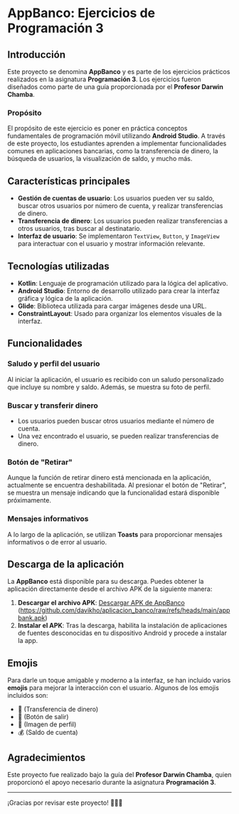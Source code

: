 # AppBanco: Ejercicios de Programación 3

## Introducción

Este proyecto se denomina **AppBanco** y es parte de los ejercicios prácticos realizados en la asignatura **Programación 3**. Los ejercicios fueron diseñados como parte de una guía proporcionada por el **Profesor Darwin Chamba**.

### Propósito

El propósito de este ejercicio es poner en práctica conceptos fundamentales de programación móvil utilizando **Android Studio**. A través de este proyecto, los estudiantes aprenden a implementar funcionalidades comunes en aplicaciones bancarias, como la transferencia de dinero, la búsqueda de usuarios, la visualización de saldo, y mucho más.

## Características principales

- **Gestión de cuentas de usuario**: Los usuarios pueden ver su saldo, buscar otros usuarios por número de cuenta, y realizar transferencias de dinero.
- **Transferencia de dinero**: Los usuarios pueden realizar transferencias a otros usuarios, tras buscar al destinatario.
- **Interfaz de usuario**: Se implementaron `TextView`, `Button`, y `ImageView` para interactuar con el usuario y mostrar información relevante.
  
## Tecnologías utilizadas

- **Kotlin**: Lenguaje de programación utilizado para la lógica del aplicativo.
- **Android Studio**: Entorno de desarrollo utilizado para crear la interfaz gráfica y lógica de la aplicación.
- **Glide**: Biblioteca utilizada para cargar imágenes desde una URL.
- **ConstraintLayout**: Usado para organizar los elementos visuales de la interfaz.

## Funcionalidades

### Saludo y perfil del usuario
Al iniciar la aplicación, el usuario es recibido con un saludo personalizado que incluye su nombre y saldo. Además, se muestra su foto de perfil.

### Buscar y transferir dinero
- Los usuarios pueden buscar otros usuarios mediante el número de cuenta.
- Una vez encontrado el usuario, se pueden realizar transferencias de dinero.

### Botón de "Retirar"
Aunque la función de retirar dinero está mencionada en la aplicación, actualmente se encuentra deshabilitada. Al presionar el botón de "Retirar", se muestra un mensaje indicando que la funcionalidad estará disponible próximamente.

### Mensajes informativos
A lo largo de la aplicación, se utilizan **Toasts** para proporcionar mensajes informativos o de error al usuario.

## Descarga de la aplicación

La **AppBanco** está disponible para su descarga. Puedes obtener la aplicación directamente desde el archivo APK de la siguiente manera:

1. **Descargar el archivo APK**: [Descargar APK de AppBanco](#) (https://github.com/davikho/aplicacion_banco/raw/refs/heads/main/appbank.apk)
2. **Instalar el APK**: Tras la descarga, habilita la instalación de aplicaciones de fuentes desconocidas en tu dispositivo Android y procede a instalar la app.

## Emojis

Para darle un toque amigable y moderno a la interfaz, se han incluido varios **emojis** para mejorar la interacción con el usuario. Algunos de los emojis incluidos son:

- 💸 (Transferencia de dinero)
- 🚪 (Botón de salir)
- 👤 (Imagen de perfil)
- 💰 (Saldo de cuenta)

## Agradecimientos

Este proyecto fue realizado bajo la guía del **Profesor Darwin Chamba**, quien proporcionó el apoyo necesario durante la asignatura **Programación 3**.

---

¡Gracias por revisar este proyecto! 👨‍💻✨
